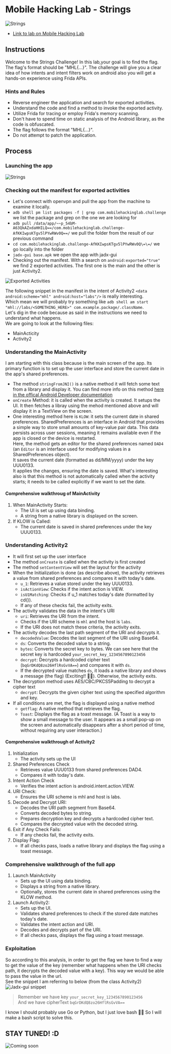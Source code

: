 # Mobile Hacking Lab - Strings

![Strings](../.res/2024-06-23-17-40-42.png)  

- [Link to lab on Mobile Hacking Lab](https://www.mobilehackinglab.com/course/lab-strings)

## Instructions

Welcome to the Strings Challenge! In this lab,your goal is to find the flag. The flag's format should be "MHL{...}". The challenge will give you a clear idea of how intents and intent filters work on android also you will get a hands-on experience using Frida APIs.  

### Hints and Rules

- Reverse engineer the application and search for exported activities.  
- Understand the code and find a method to invoke the exported activity.  
- Utilize Frida for tracing or employ Frida's memory scanning.  
- Don't have to spend time on static analysis of the Android library, as the code is obfuscated.  
- The flag follows the format "MHL{...}".  
- Do not attempt to patch the application.  

## Process

### Launching the app

![Strings](../.res/2024-06-23-18-13-19.png)

### Checking out the manifest for exported activities

- Let's connect with openvpn and pull the app from the machine to examine it locally.
- `adb shell pm list packages -f | grep com.mobilehackinglab.challenge` we list the package and grep on the one we are looking for
- `adb pull /data/app/~~p_54bM-A63QkAZxdaHHILQ==/com.mobilehackinglab.challenge-AfKKIwpsKTgv5lPYwRWv0Q==/` we pull the folder from the result of our previous command
- `cd com.mobilehackinglab.challenge-AfKKIwpsKTgv5lPYwRWv0Q\=\=/` we go locally into the folder
- `jadx-gui base.apk` we open the app with jadx-gui
- Checking out the manifest. With a search on `android:exported="true"` we find 2 exported activities. The first one is the main and the other is just Activity2.  

![Exported Activities](../.res/2024-06-23-18-10-26.png)  

The following snippet in the manifest in the intent of Activity2 `<data android:scheme="mhl" android:host="labs"/>` is really interesting.  
Which mean we will probably try something like `adb shell am start "mhl://labs/<SOMETHING_HERE>" com.example.package/.className`.  
Let's dig in the code because as said in the instructions we need to understand what happens.  
We are going to look at the following files:  

- MainActicity
- Activity2

### Understanding the MainActivity

I am starting with this class because is the main screen of the app. Its primary function is to set up the user interface and store the current date in the app's shared preferences.

- The method `stringFromJNI()` is a native method it will fetch some text from a library and display it. You can find more info on this method [here in the offical Android Developer documentation](https://developer.android.com/ndk/samples/sample_hellojni)
- `onCreate` Method: it is called when the activity is created. It setups the UI. It then fetches a libray using the mehod mentioned above and will display it in a TextView on the screen.
- One interesting method here is `KLOW`: it sets the current date in shared preferences. 
  SharedPreferences is an interface in Android that provides a simple way to store small amounts of key-value pair data. This data persists across user sessions, meaning it remains available even if the app is closed or the device is restarted.  
  Here, the method gets an editor for the shared preferences named `DAD4` (an `Editor` is an interface used for modifying values in a SharedPreferences object).  
  It saves the current date (formatted as dd/MM/yyyy) under the key UUU0133.  
  It applies the changes, ensuring the date is saved.
  What's interesting also is that this method is not automatically called when the activity starts; it needs to be called explicitly if we want to set the date.

#### Comprehensive walkthroug of MainActivity

1. When MainActivity Starts:
   - The UI is set up using data binding.
   - A string from a native library is displayed on the screen.
2. If KLOW is Called:
   - The current date is saved in shared preferences under the key UUU0133.

### Understanding Activity2

- It will first set up the user interface
- The method `onCreate` is called when the activity is first created
- The method `setContentView` will set the layout for the activity
- When the Initialization is done (as describe above), the activity retrieves a value from shared preferences and compares it with today's date.
  - `u_1`: Retrieves a value stored under the key UUU0133.
  - `isActionView`: Checks if the intent action is VIEW.
  - `isU1Matching`: Checks if u_1 matches today's date (formatted by cd()).
  - If any of these checks fail, the activity exits.
- The activity validates the data in the intent's URI
  - `uri`: Retrieves the URI from the intent.
  - Checks if the URI scheme is `mhl` and the host is `labs`.
  - If the URI does not match these criteria, the activity exits.
- The activity decodes the last path segment of the URI and decrypts it.
  - `decodedValue`: Decodes the last segment of the URI using Base64.
  - `ds`: Converts the decoded value to a string.
  - `bytes`: Converts the secret key to bytes. We can see here that the secret key is hardcoded `your_secret_key_1234567890123456`
  - `decrypt`: Decrypts a hardcoded cipher text (`bqGrDKdQ8zo26HflRsGvVA==`) and compares it with `ds`.
  - If the decrypted value matches `ds`, it loads a native library and shows a message (the flag) (Exciting!! 🤪🤪). Otherwise, the activity exits.
- The decryption method uses AES/CBC/PKCS5Padding to decrypt a cipher text
  - `decrypt`: Decrypts the given cipher text using the specified algorithm and key.
- If all conditions are met, the flag is displayed using a native method
  - `getflag`: A native method that retrieves the flag.
  - `Toast`: Displays the flag as a toast message. (A Toast is a way to show a small message to the user. It appears as a small pop-up on the screen and automatically disappears after a short period of time, without requiring any user interaction.)

#### Comprehensive walkthrough of Activity2

1. Initialization
   - The activity sets up the UI
2. Shared Preferences Check
   - Retrieves value UUU0133 from shared preferences DAD4.
   - Compares it with today's date.
3. Intent Action Check
   - Verifies the intent action is android.intent.action.VIEW.
4. URI Check:
   - Ensures the URI scheme is mhl and host is labs.
5. Decode and Decrypt URI:
   - Decodes the URI path segment from Base64.
   - Converts decoded bytes to string.
   - Prepares decryption key and decrypts a hardcoded cipher text.
   - Compares the decrypted value with the decoded string.
6. Exit if Any Check Fails:
   - If any checks fail, the activity exits.
7. Display Flag:
   - If all checks pass, loads a native library and displays the flag using a toast message.

### Comprehensive walkthrough of the full app

1. Launch MainActivity
   - Sets up the UI using data binding.
   - Displays a string from a native library.
   - Optionally, stores the current date in shared preferences using the KLOW method.
2. Launch Activity2:
   - Sets up the UI.
   - Validates shared preferences to check if the stored date matches today's date.
   - Validates the intent action and URI.
   - Decodes and decrypts part of the URI.
   - If all checks pass, displays the flag using a toast message.

### Exploitation

So according to this analysis, in order to get the flag we have to find a way to get the value of the key (remember what happens when the URI checks path, it decrypts the decoded value with a key). This way we would be able to pass the value in the url.  
See the snippet I am referring to below (from the class Activity2)  
![Jadx-gui snippet](../.res/2024-06-24-16-23-46.png)

> Remember we have key `your_secret_key_1234567890123456`  
> And we have cipherText `bqGrDKdQ8zo26HflRsGvVA==`

I know I should probably use Go or Python, but I just love bash 🤣🤣 So I will make a bash script to solve this.  

## STAY TUNED! :D

![Coming soon](../.res/2024-07-03-16-57-38.png)  
